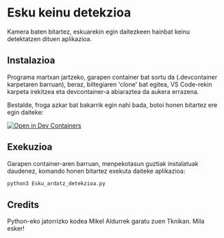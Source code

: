 # Esku keinu detekzioa

Kamera baten bitartez, eskuarekin egin daitezkeen hainbat keinu detektatzen dituen aplikazioa.

## Instalazioa

Programa martxan jartzeko, garapen container bat sortu da (.devcontainer karpetaren barruan), beraz, biltegiaren 'clone' bat egitea, VS Code-rekin karpeta irekitzea eta devcontainer-a abiaraztea da aukera errazena.

Bestalde, froga azkar bat bakarrik egin nahi bada, botoi honen bitartez ere egin daiteke:

[![Open in Dev Containers](https://img.shields.io/static/v1?label=Dev%20Containers&message=Open&color=blue&logo=visualstudiocode)](https://vscode.dev/redirect?url=vscode://ms-vscode-remote.remote-containers/cloneInVolume?url=https://github.com/ionhs/esku-keinu-detekzioa)

## Exekuzioa

Garapen container-aren barruan, menpekotasun guztiak instalatuak daudenez, komando honen bitartez exekuta daiteke aplikazioa:

```bash
python3 Esku_ardatz_detekzioa.py
```

## Credits

Python-eko jatorrizko kodea Mikel Aldurrek garatu zuen Tknikan. Mila esker!